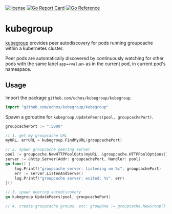 [![license](http://img.shields.io/badge/license-MIT-blue.svg)](https://github.com/udhos/kubegroup/blob/main/LICENSE)
[![Go Report Card](https://goreportcard.com/badge/github.com/udhos/kubegroup)](https://goreportcard.com/report/github.com/udhos/kubegroup)
[![Go Reference](https://pkg.go.dev/badge/github.com/udhos/kubegroup.svg)](https://pkg.go.dev/github.com/udhos/kubegroup)

# kubegroup

[kubegroup](https://github.com/udhos/kubegroup) provides peer autodiscovery for pods running groupcache within a kubernetes cluster.

Peer pods are automatically discovered by continuously watching for other pods with the same label `app=<value>` as in the current pod, in current pod's namespace.

## Usage

Import the package `github.com/udhos/kubegroup/kubegroup`.

```go
import "github.com/udhos/kubegroup/kubegroup"
```

Spawn a goroutine for `kubegroup.UpdatePeers(pool, groupcachePort)`.

```go
groupcachePort := ":5000"

// 1. get my groupcache URL
myURL, errURL = kubegroup.FindMyURL(groupcachePort)

// 2. spawn groupcache peering server
pool := groupcache.NewHTTPPoolOpts(myURL, &groupcache.HTTPPoolOptions{})
server := &http.Server{Addr: groupcachePort, Handler: pool}
go func() {
    log.Printf("groupcache server: listening on %s", groupcachePort)
    err := server.ListenAndServe()
    log.Printf("groupcache server: exited: %v", err)
}()

// 3. spawn peering autodiscovery
go kubegroup.UpdatePeers(pool, groupcachePort)

// 4. create groupcache groups, etc: groupOne := groupcache.NewGroup()
```

